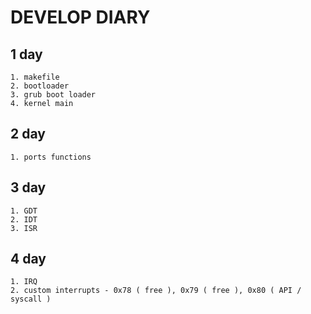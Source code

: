 # DEVELOP DIARY

## 1 day
	1. makefile
	2. bootloader
	3. grub boot loader
	4. kernel main
## 2 day
	1. ports functions
## 3 day
	1. GDT
	2. IDT
	3. ISR
## 4 day
	1. IRQ
	2. custom interrupts - 0x78 ( free ), 0x79 ( free ), 0x80 ( API / syscall )
